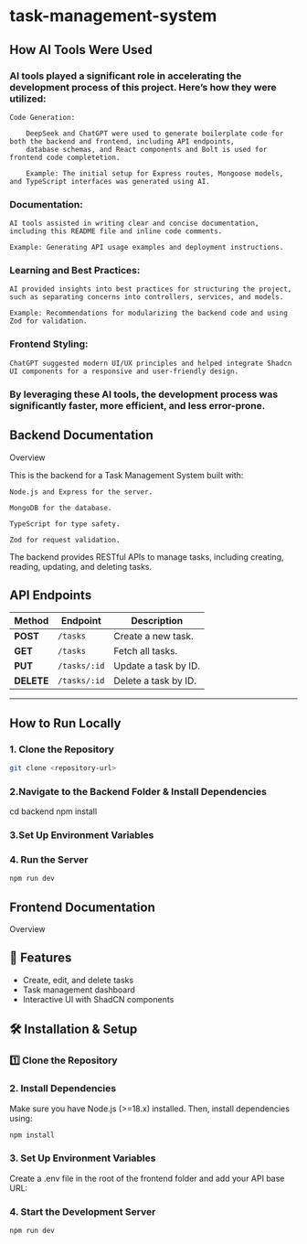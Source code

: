 # task-management-system

## How AI Tools Were Used

### AI tools played a significant role in accelerating the development process of this project. Here’s how they were utilized:

    Code Generation:

        DeepSeek and ChatGPT were used to generate boilerplate code for both the backend and frontend, including API endpoints, 
        database schemas, and React components and Bolt is used for frontend code completetion.

        Example: The initial setup for Express routes, Mongoose models, and TypeScript interfaces was generated using AI.

### Documentation:

    AI tools assisted in writing clear and concise documentation, including this README file and inline code comments.

    Example: Generating API usage examples and deployment instructions.

### Learning and Best Practices:

    AI provided insights into best practices for structuring the project, such as separating concerns into controllers, services, and models.

    Example: Recommendations for modularizing the backend code and using Zod for validation.

### Frontend Styling:

    ChatGPT suggested modern UI/UX principles and helped integrate Shadcn UI components for a responsive and user-friendly design.

### By leveraging these AI tools, the development process was significantly faster, more efficient, and less error-prone.


## Backend Documentation
Overview

This is the backend for a Task Management System built with:

    Node.js and Express for the server.

    MongoDB for the database.

    TypeScript for type safety.

    Zod for request validation.

The backend provides RESTful APIs to manage tasks, including creating, reading, updating, and deleting tasks.

## API Endpoints

| Method | Endpoint      | Description            |
|--------|-------------|------------------------|
| **POST**   | `/tasks`      | Create a new task.      |
| **GET**    | `/tasks`      | Fetch all tasks.        |
| **PUT**    | `/tasks/:id`  | Update a task by ID.    |
| **DELETE** | `/tasks/:id`  | Delete a task by ID.    |

---


## How to Run Locally

### 1. Clone the Repository
```sh
git clone <repository-url>
```
### 2.Navigate to the Backend Folder & Install Dependencies
cd backend
npm install

### 3.Set Up Environment Variables
### 4. Run the Server
```sh
npm run dev
```


## Frontend Documentation
Overview

## 🚀 Features
- Create, edit, and delete tasks
- Task management dashboard
- Interactive UI with ShadCN components

## 🛠️ Installation & Setup

### 1️⃣ Clone the Repository

### 2. Install Dependencies

Make sure you have Node.js (>=18.x) installed. Then, install dependencies using:

```sh
npm install
```

### 3. Set Up Environment Variables

Create a .env file in the root of the frontend folder and add your API base URL:

### 4. Start the Development Server
```sh
npm run dev
```
